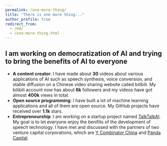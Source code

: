```yaml
---
permalink: /one-more-thing/
title: "There is one more thing..."
author_profile: true
redirect_from: 
  - /md/
  - /one-more-thing.html
---
```


## I am working on democratization of AI and trying to bring the benefits of AI to everyone

* **A content creator**: I have made about **30** videos about various applications of AI such as speech synthesis, voice conversion, and stable diffusion on a Chinese video sharing website called bilibili. My bilibili account now has about **6k** followers and my videos have got almost **400k** views in total.
* **Open source programming**: I have built a lot of machine learning applications and all of them are open source. My GitHub projects have received over **1.1k** stars.
* **Entrepreneurship**: I am working on a startup project named [TalkTalkAI](http://www.talktalkai.com/). My goal is to let everyone enjoy the benifits of the development of speech technology. I have met and discussed with the partners of two venture capital corporations, which are [Y Combinator China](https://www.miracleplus.com/en/) and [Panda Capital](https://www.pandavcfund.com/f).
